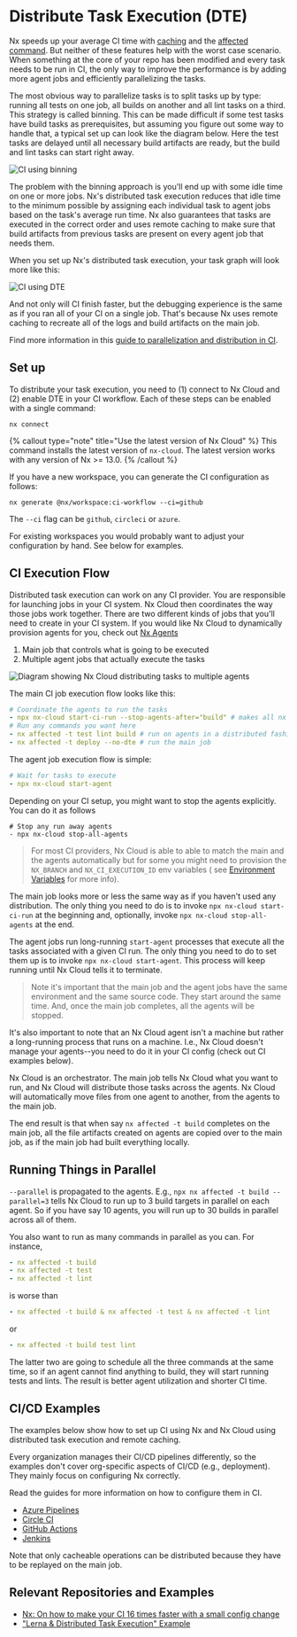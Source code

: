 # Distribute Task Execution (DTE)

Nx speeds up your average CI time with [caching](/features/cache-task-results) and
the [affected command](/ci/features/affected). But neither of these features help with the worst case scenario. When
something at the core of your repo has been modified and every task needs to be run in CI, the only way to improve the
performance is by adding more agent jobs and efficiently parallelizing the tasks.

The most obvious way to parallelize tasks is to split tasks up by type: running all tests on one job, all builds on
another and all lint tasks on a third. This strategy is called binning. This can be made difficult if some test tasks
have build tasks as prerequisites, but assuming you figure out some way to handle that, a typical set up can look like
the diagram below. Here the test tasks are delayed until all necessary build artifacts are ready, but the build and lint
tasks can start right away.

![CI using binning](/shared/images/dte/binning.svg)

The problem with the binning approach is you'll end up with some idle time on one or more jobs. Nx's distributed task
execution reduces that idle time to the minimum possible by assigning each individual task to agent jobs based on the
task's average run time. Nx also guarantees that tasks are executed in the correct order and uses remote caching to
make sure that build artifacts from previous tasks are present on every agent job that needs them.

When you set up Nx's distributed task execution, your task graph will look more like this:

![CI using DTE](/shared/images/dte/3agents.svg)

And not only will CI finish faster, but the debugging experience is the same as if you ran all of your CI on a single
job. That's because Nx uses remote caching to recreate all of the logs and build artifacts on the main job.

Find more information in this [guide to parallelization and distribution in CI](/ci/concepts/parallelization-distribution).

## Set up

To distribute your task execution, you need to (1) connect to Nx Cloud and (2) enable DTE in your CI workflow. Each of
these steps can be enabled with a single command:

```shell title="1. Connect to Nx Cloud"
nx connect
```

{% callout type="note" title="Use the latest version of Nx Cloud" %}
This command installs the latest version of `nx-cloud`. The latest version works with any version of Nx >= 13.0.
{% /callout %}

If you have a new workspace, you can generate the CI configuration as follows:

```shell title="2. Enable DTE in CI"
nx generate @nx/workspace:ci-workflow --ci=github
```

The `--ci` flag can be `github`, `circleci` or `azure`.

For existing workspaces you would probably want to adjust your configuration by hand. See below for examples.

## CI Execution Flow

Distributed task execution can work on any CI provider. You are responsible for launching jobs in your CI system. Nx
Cloud then coordinates the way those jobs work together. There are two different kinds of jobs that you'll need to
create in your CI system. If you would like Nx Cloud to dynamically provision agents for you, check out [Nx Agents](/ci/features/nx-agents)

1. Main job that controls what is going to be executed
2. Multiple agent jobs that actually execute the tasks

![Diagram showing Nx Cloud distributing tasks to multiple agents](/shared/images/dte/distributed-caching-and-task-execution.svg)

The main CI job execution flow looks like this:

```yaml
# Coordinate the agents to run the tasks
- npx nx-cloud start-ci-run --stop-agents-after="build" # makes all nx commands distributed by default
# Run any commands you want here
- nx affected -t test lint build # run on agents in a distributed fashion
- nx affected -t deploy --no-dte # run the main job
```

The agent job execution flow is simple:

```yaml
# Wait for tasks to execute
- npx nx-cloud start-agent
```

Depending on your CI setup, you might want to stop the agents explicitly. You can do it as follows

```yam
# Stop any run away agents
- npx nx-cloud stop-all-agents
```

> For most CI providers, Nx Cloud is able to able to match the main and the agents automatically but for some you might
> need to provision the `NX_BRANCH` and `NX_CI_EXECUTION_ID` env variables (
> see [Environment Variables](/ci/reference/env-vars) for more info).

The main job looks more or less the same way as if you haven't used any distribution. The only thing you need to do is
to invoke `npx nx-cloud start-ci-run` at the beginning and, optionally, invoke `npx nx-cloud stop-all-agents` at the
end.

The agent jobs run long-running `start-agent` processes that execute all the tasks associated with a given CI run. The
only thing you need to do to set them up is to invoke `npx nx-cloud start-agent`. This process will keep running until
Nx Cloud tells it to terminate.

> Note it's important that the main job and the agent jobs have the same environment and the same source code. They
> start
> around the same time. And, once the main job completes, all the agents
> will be stopped.

It's also important to note that an Nx Cloud agent isn't a machine but rather a long-running process that runs on a
machine. I.e., Nx Cloud doesn't manage your agents--you need to do it in your CI config (check out CI examples below).

Nx Cloud is an orchestrator. The main job tells Nx Cloud what you want to run, and Nx Cloud will distribute those tasks
across the agents. Nx Cloud will automatically move files from one agent to another, from the agents to the main job.

The end result is that when say `nx affected -t build` completes on the main job, all the file artifacts created
on agents are copied over to the main job, as if the main job had built everything locally.

## Running Things in Parallel

`--parallel` is propagated to the agents. E.g., `npx nx affected -t build --parallel=3` tells Nx Cloud to
run
up to 3 build targets in parallel on each agent. So if you have say 10 agents, you will run up to 30 builds in parallel
across all of them.

You also want to run as many commands in parallel as you can. For instance,

```yaml
- nx affected -t build
- nx affected -t test
- nx affected -t lint
```

is worse than

```yaml
- nx affected -t build & nx affected -t test & nx affected -t lint
```

or

```yaml
- nx affected -t build test lint
```

The latter two are going to schedule all the three commands at the same time, so if an agent cannot find anything to
build, they will start running tests and lints. The result is better agent utilization and shorter CI time.

## CI/CD Examples

The examples below show how to set up CI using Nx and Nx Cloud using distributed task execution and remote caching.

Every organization manages their CI/CD pipelines differently, so the examples don't cover org-specific aspects of
CI/CD (e.g., deployment). They mainly focus on configuring Nx correctly.

Read the guides for more information on how to configure them in CI.

- [Azure Pipelines](/ci/recipes/set-up/monorepo-ci-azure#distributed-ci-with-nx-cloud)
- [Circle CI](/ci/recipes/set-up/monorepo-ci-circle-ci#distributed-ci-with-nx-cloud)
- [GitHub Actions](/ci/recipes/set-up/monorepo-ci-github-actions#distributed-ci-with-nx-cloud)
- [Jenkins](/ci/recipes/set-up/monorepo-ci-jenkins#distributed-ci-with-nx-cloud)

Note that only cacheable operations can be distributed because they have to be replayed on the main job.

## Relevant Repositories and Examples

- [Nx: On how to make your CI 16 times faster with a small config change](https://github.com/vsavkin/interstellar)
- ["Lerna & Distributed Task Execution" Example](https://github.com/vsavkin/lerna-dte)
